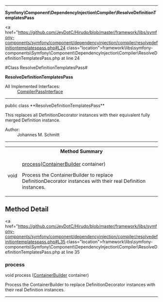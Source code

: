 
- - -

**Symfony\Component\DependencyInjection\Compiler\ResolveDefinitionTemplatesPass**


<a href="https://github.com/JeyDotC/Hirudo/blob/master/framework/libs/symfony-components/symfony/component/dependencyinjection/compiler/resolvedefinitiontemplatespass.php#L24 class="location">framework\libs\symfony-components\Symfony\Component\DependencyInjection\Compiler\ResolveDefinitionTemplatesPass.php at line 24</a>

#Class ResolveDefinitionTemplatesPass#

**ResolveDefinitionTemplatesPass**


<dl>
<dt>All Implemented Interfaces:</dt>
<dd><a href="https://github.com/JeyDotC/Hirudo-docs/blob/master/symfony/component/dependencyinjection/compiler/compilerpassinterface.html">CompilerPassInterface</a> </dd>
</dl>



- - -

<p class="signature">public  class **ResolveDefinitionTemplatesPass**</p>

<div class="comment" id="overview_description"><p>This replaces all DefinitionDecorator instances with their equivalent fully
merged Definition instance.</p></div>

<dl>
<dt>Author:</dt>
<dd>Johannes M. Schmitt <schmittjoh@gmail.com></dd>
</dl>


- - -

<table id="summary_method">
<tr><th colspan="2">Method Summary</th></tr>
<tr>
<td><span class='k'></span> <span class='nx'>void</span></td>
<td class="description"><p class="name"><a href="#process">process</a>(<a href="https://github.com/JeyDotC/Hirudo/blob/master/symfony/component/dependencyinjection/containerbuilder.html">ContainerBuilder</a> container)</p><p class="description">Process the ContainerBuilder to replace DefinitionDecorator instances with their real Definition instances.</p></td>
</tr>
</table>

<h2 id="detail_method">Method Detail</h2>

<a href="https://github.com/JeyDotC/Hirudo/blob/master/framework/libs/symfony-components/symfony/component/dependencyinjection/compiler/resolvedefinitiontemplatespass.php#L35 class="location">framework\libs\symfony-components\Symfony\Component\DependencyInjection\Compiler\ResolveDefinitionTemplatesPass.php at line 35</a>

<h3 id="process()">process</h3>
<span class='k'></span> <span class='nx'>void</span> <span class='nf'>process</span> (<a href="https://github.com/JeyDotC/Hirudo/blob/master/symfony/component/dependencyinjection/containerbuilder.html">ContainerBuilder</a> container)

<div class="details">
<p>Process the ContainerBuilder to replace DefinitionDecorator instances with their real Definition instances.</p></div>

- - -

